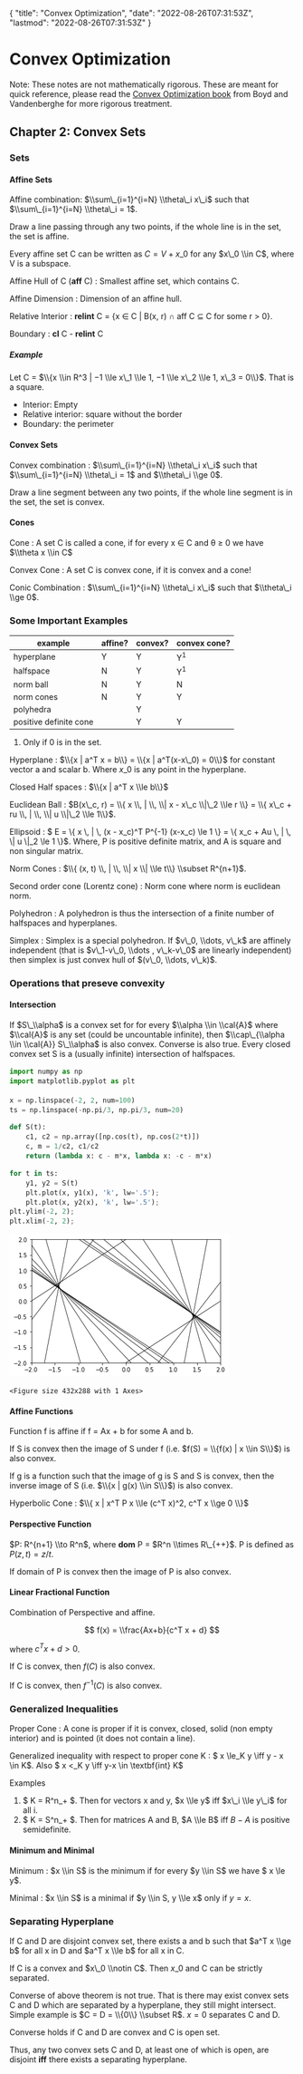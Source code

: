 {
  "title": "Convex Optimization",
  "date": "2022-08-26T07:31:53Z",
  "lastmod": "2022-08-26T07:31:53Z"
}


# Convex Optimization

<!--eofm-->


Note:
These notes are not mathematically rigorous. These are meant for quick reference, please read the [Convex Optimization book](https://web.stanford.edu/~boyd/cvxbook/) from Boyd and Vandenberghe for more rigorous treatment.


## Chapter 2: Convex Sets


### Sets


#### Affine Sets


Affine combination: $\\sum\_{i=1}^{i=N} \\theta\_i x\_i$ such that $\\sum\_{i=1}^{i=N} \\theta\_i = 1$.

Draw a line passing through any two points, if the whole line is in the set, the set is affine.

Every affine set C can be written as $C = V + x\_0$ for any $x\_0 \\in C$, where V is a subspace.

Affine Hull of C (**aff** C)
: Smallest affine set, which contains C.

Affine Dimension
: Dimension of an affine hull.

Relative Interior
: **relint** C = {x ∈ C | B(x, r) ∩ aff C ⊆ C for some r > 0}.

Boundary
: **cl** C - **relint** C

##### Example

Let C = $\\{x \\in R^3 | −1 \\le x\_1 \\le 1, −1 \\le x\_2 \\le 1, x\_3 = 0\\}$. That is a square.

- Interior: Empty
- Relative interior: square without the border
- Boundary: the perimeter


#### Convex Sets

Convex combination
: $\\sum\_{i=1}^{i=N} \\theta\_i x\_i$ such that $\\sum\_{i=1}^{i=N} \\theta\_i = 1$ and $\\theta\_i \\ge 0$.

Draw a line segment between any two points, if the whole line segment is in the set, the set is convex.


#### Cones

Cone
: A set C is called a cone, if for every x ∈ C and θ ≥ 0 we have $\\theta x \\in C$

Convex Cone
: A set C is convex cone, if it is convex and a cone!

Conic Combination
:  $\\sum\_{i=1}^{i=N} \\theta\_i x\_i$ such that $\\theta\_i \\ge 0$.


### Some Important Examples

| example                | affine? | convex? | convex cone?  |
| ---------------------- | ------- | ------- | ------------- |
| hyperplane             | Y       | Y       | Y<sup>1</sup> |
| halfspace              | N       | Y       | Y<sup>1</sup> |
| norm ball              | N       | Y       | N             |
| norm cones             | N       | Y       | Y             |
| polyhedra              |         | Y       |               |
| positive definite cone |         | Y       | Y             |

1. Only if 0 is in the set.


Hyperplane
: $\\{x | a^T x = b\\} = \\{x | a^T(x-x\_0) = 0\\}$ for constant vector a and scalar b. Where $x\_0$ is any point in the hyperplane.

Closed Half spaces
: $\\{x | a^T x \\le b\\}$

Euclidean Ball
: $B(x\_c, r) = \\{ x \\, | \\, \\| x - x\_c \\|\_2 \\le r \\} = \\{  x\_c + ru \\, | \\, \\| u \\|\_2 \\le 1\\}$.

Ellipsoid
: $ E = \\{ x \\, | \\, (x - x\_c)^T P^{-1} (x-x\_c) \\le 1 \\} = \\{ x\_c + Au \\, | \\, \\| u \\|\_2 \\le 1 \\}$. Where, P is positive definite matrix, and A is square and non singular matrix.

Norm Cones
: $\\{ (x, t) \\, | \\, \\| x \\| \\le t\\} \\subset R^{n+1}$.

Second order cone (Lorentz cone)
: Norm cone where norm is euclidean norm.

Polyhedron
: A polyhedron is thus the intersection of a finite number of halfspaces and hyperplanes.

Simplex
: Simplex is a special polyhedron. If $v\_0, \\dots, v\_k$ are affinely independent (that is $v\_1-v\_0, \\dots , v\_k-v\_0$ are linearly independent) then simplex is just convex hull of $(v\_0, \\dots, v\_k)$.




### Operations that preseve convexity


#### Intersection

If $S\_\\alpha$ is a convex set for for every $\\alpha \\in \\cal{A}$ where $\\cal{A}$ is any set (could be uncountable infinite), then $\\cap\_{\\alpha \\in \\cal{A}} S\_\\alpha$ is also convex. Converse is also true. Every closed convex set S is a (usually infinite) intersection of halfspaces.


```python
import numpy as np
import matplotlib.pyplot as plt

x = np.linspace(-2, 2, num=100)
ts = np.linspace(-np.pi/3, np.pi/3, num=20)

```


```python
def S(t):
    c1, c2 = np.array([np.cos(t), np.cos(2*t)])
    c, m = 1/c2, c1/c2
    return (lambda x: c - m*x, lambda x: -c - m*x)

```


```python
for t in ts:
    y1, y2 = S(t)
    plt.plot(x, y1(x), 'k', lw='.5');
    plt.plot(x, y2(x), 'k', lw='.5');
plt.ylim(-2, 2);
plt.xlim(-2, 2);

```
![output image for above cell](images/632fe312911e242edea4d5ea.png)
```text
<Figure size 432x288 with 1 Axes>

```


#### Affine Functions

Function f is affine if f = Ax + b for some A and b.

If S is convex then the image of S under f (i.e. $f(S) = \\{f(x) | x \\in S\\}$) is also convex. 

If g is a function such that the image of g is S and S is convex, then the inverse image of S (i.e. $\\{x | g(x) \\in S\\}$) is also convex.

Hyperbolic Cone
: $\\{ x | x^T P x \\le (c^T x)^2, c^T x \\ge 0 \\}$


#### Perspective Function

$P: R^{n+1} \\to R^n$, where **dom** P = $R^n \\times R\_{++}$. P is defined as $P(z, t) = z/t$.

If domain of P is convex then the image of P is also convex.


#### Linear Fractional Function

Combination of Perspective and affine.

$$
f(x) = \\frac{Ax+b}{c^T x + d}
$$

where $c^Tx+d > 0$.

If C is convex, then $f(C)$ is also convex. 

If C is convex, then $f^{-1}(C)$ is also convex.


### Generalized Inequalities


Proper Cone
: A cone is proper if it is convex, closed, solid (non empty interior) and is pointed (it does not contain a line).

Generalized inequality with respect to proper cone K
: $ x \\le\_K y \\iff y - x \\in K$. Also $ x <\_K y \\iff y-x \\in \\textbf{int} K$


Examples
1. $ K = R^n\_+ $. Then for vectors x and y,  $x \\le y$ iff $x\_i \\le y\_i$ for all i.
2. $ K = S^n\_+ $. Then for matrices A and B, $A \\le B$ iff $B - A$ is positive semidefinite.


#### Minimum and Minimal

Minimum
: $x \\in S$ is the minimum if for every $y \\in S$ we have $ x \\le y$.

Minimal
: $x \\in S$ is a minimal if $y \\in S, y \\le x$ only if $y = x$.


### Separating Hyperplane

If C and D are disjoint convex set, there exists a and b such that $a^T x \\ge b$ for all x in D and $a^T x \\le b$ for all x in C.

If C is a convex and $x\_0 \\notin C$. Then $x\_0$ and C can be strictly separated.


Converse of above theorem is not true. That is there may exist convex sets C and D which are separated by a hyperplane, they still might intersect. Simple example is $C = D = \\{0\\} \\subset R$. $x = 0$ separates C and D.

Converse holds if C and D are convex and C is open set.

Thus, any two convex sets C and D, at least one of which is open, are disjoint **iff** there exists a separating hyperplane. 



```python


```

